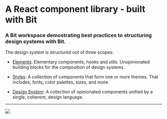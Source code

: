 # A React component library - built with Bit

### A Bit workspace demostrating best practices to structuring design systems with Bit.


The design system is structured out of three scopes:

* [Elements](https://bit.dev/learn-harmony/elements): Elementary components, hooks and utils. Unopinionated building blocks for the composition of design systems.

* [Styles](https://bit.dev/learn-harmony/styles): A collection of components that form one or more themes. That includes, fonts, color palettes, sizes, and more.

* [Design System](https://bit.dev/learn-harmony/design-system): A collection of opinionated components unified by a single, coherent, design language.

---

![](https://user-images.githubusercontent.com/49904302/116494999-c0f32900-a8aa-11eb-8589-63abe27fe8c9.png)
